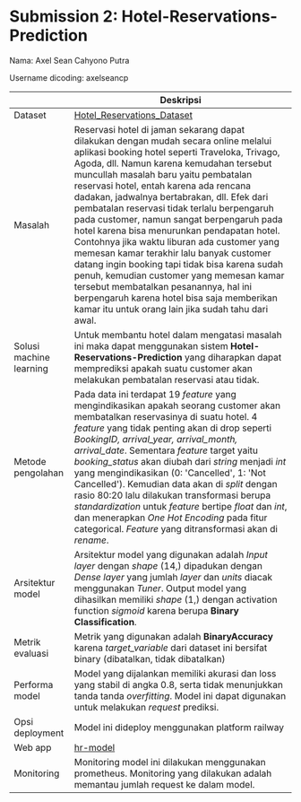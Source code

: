 # Submission 2: Hotel-Reservations-Prediction
Nama: Axel Sean Cahyono Putra

Username dicoding: axelseancp

| | Deskripsi |
| ----------- | ----------- |
| Dataset | [Hotel_Reservations_Dataset](https://www.kaggle.com/datasets/ahsan81/hotel-reservations-classification-dataset) |
| Masalah | Reservasi hotel di jaman sekarang dapat dilakukan dengan mudah secara online melalui aplikasi booking hotel seperti Traveloka, Trivago, Agoda, dll. Namun karena kemudahan tersebut muncullah masalah baru yaitu pembatalan reservasi hotel, entah karena ada rencana dadakan, jadwalnya bertabrakan, dll. Efek dari pembatalan reservasi tidak terlalu berpengaruh pada customer, namun sangat berpengaruh pada hotel karena bisa menurunkan pendapatan hotel. Contohnya jika waktu liburan ada customer yang memesan kamar terakhir lalu banyak customer datang ingin booking tapi tidak bisa karena sudah penuh, kemudian customer yang memesan kamar tersebut membatalkan pesanannya, hal ini berpengaruh karena hotel bisa saja memberikan kamar itu untuk orang lain jika sudah tahu dari awal. |
| Solusi machine learning | Untuk membantu hotel dalam mengatasi masalah ini maka dapat menggunakan sistem **Hotel-Reservations-Prediction** yang diharapkan dapat memprediksi apakah suatu customer akan melakukan pembatalan reservasi atau tidak. |
| Metode pengolahan | Pada data ini terdapat 19 *feature* yang mengindikasikan apakah seorang customer akan membatalkan reservasinya di suatu hotel. 4 *feature* yang tidak penting akan di drop seperti *BookingID, arrival_year, arrival_month, arrival_date*. Sementara *feature* target yaitu *booking_status* akan diubah dari *string* menjadi *int* yang mengindikasikan (0: 'Cancelled', 1: 'Not Cancelled'). Kemudian data akan di *split* dengan rasio 80:20 lalu dilakukan transformasi berupa *standardization* untuk *feature* bertipe *float* dan *int*, dan menerapkan *One Hot Encoding* pada fitur categorical. *Feature* yang ditransformasi akan di *rename*. |
| Arsitektur model | Arsitektur model yang digunakan adalah *Input layer* dengan *shape* (14,) dipadukan dengan *Dense layer* yang jumlah *layer* dan *units* diacak menggunakan *Tuner*. Output model yang dihasilkan memiliki *shape* (1,) dengan activation function *sigmoid* karena berupa **Binary Classification**.  |
| Metrik evaluasi | Metrik yang digunakan adalah **BinaryAccuracy** karena *target_variable* dari dataset ini bersifat binary (dibatalkan, tidak dibatalkan) |
| Performa model | Model yang dijalankan memiliki akurasi dan loss yang stabil di angka 0.8, serta tidak menunjukkan tanda tanda *overfitting*. Model ini dapat digunakan untuk melakukan *request* prediksi. |
| Opsi deployment | Model ini dideploy menggunakan platform railway |
| Web app | [hr-model](https://hotel-reservations-prediction-production.up.railway.app/v1/models/hr-model/metadata)|
| Monitoring | Monitoring model ini dilakukan menggunakan prometheus. Monitoring yang dilakukan adalah memantau jumlah request ke dalam model. |